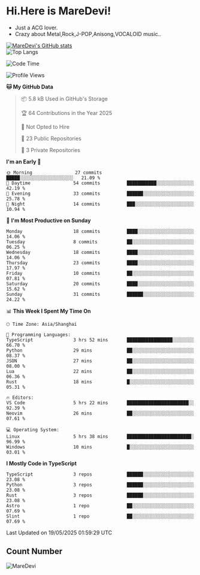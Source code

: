 # Hi.Here is MareDevi!

- Just a ACG lover.
- Crazy about Metal,Rock,J-POP,Anisong,VOCALOID music..

[![MareDevi's GitHub stats](https://github-readme-stats.vercel.app/api?username=MareDevi&show_icons=true&theme=algolia)](https://github.com/anuraghazra/github-readme-stats)  
![Top Langs](https://github-readme-stats.vercel.app/api/top-langs/?username=MareDevi&layout=compact&theme=algolia)

<!--START_SECTION:waka-->
![Code Time](http://img.shields.io/badge/Code%20Time-174%20hrs%2055%20mins-blue)

![Profile Views](http://img.shields.io/badge/Profile%20Views-0-blue)

**🐱 My GitHub Data** 

> 📦 5.8 kB Used in GitHub's Storage 
 > 
> 🏆 64 Contributions in the Year 2025
 > 
> 🚫 Not Opted to Hire
 > 
> 📜 23 Public Repositories 
 > 
> 🔑 3 Private Repositories 
 > 
**I'm an Early 🐤** 

```text
🌞 Morning                27 commits          █████░░░░░░░░░░░░░░░░░░░░   21.09 % 
🌆 Daytime                54 commits          ███████████░░░░░░░░░░░░░░   42.19 % 
🌃 Evening                33 commits          ██████░░░░░░░░░░░░░░░░░░░   25.78 % 
🌙 Night                  14 commits          ███░░░░░░░░░░░░░░░░░░░░░░   10.94 % 
```
📅 **I'm Most Productive on Sunday** 

```text
Monday                   18 commits          ████░░░░░░░░░░░░░░░░░░░░░   14.06 % 
Tuesday                  8 commits           ██░░░░░░░░░░░░░░░░░░░░░░░   06.25 % 
Wednesday                18 commits          ████░░░░░░░░░░░░░░░░░░░░░   14.06 % 
Thursday                 23 commits          ████░░░░░░░░░░░░░░░░░░░░░   17.97 % 
Friday                   10 commits          ██░░░░░░░░░░░░░░░░░░░░░░░   07.81 % 
Saturday                 20 commits          ████░░░░░░░░░░░░░░░░░░░░░   15.62 % 
Sunday                   31 commits          ██████░░░░░░░░░░░░░░░░░░░   24.22 % 
```


📊 **This Week I Spent My Time On** 

```text
🕑︎ Time Zone: Asia/Shanghai

💬 Programming Languages: 
TypeScript               3 hrs 52 mins       █████████████████░░░░░░░░   66.70 % 
Python                   29 mins             ██░░░░░░░░░░░░░░░░░░░░░░░   08.37 % 
JSON                     27 mins             ██░░░░░░░░░░░░░░░░░░░░░░░   08.00 % 
Lua                      22 mins             ██░░░░░░░░░░░░░░░░░░░░░░░   06.36 % 
Rust                     18 mins             █░░░░░░░░░░░░░░░░░░░░░░░░   05.31 % 

🔥 Editors: 
VS Code                  5 hrs 22 mins       ███████████████████████░░   92.39 % 
Neovim                   26 mins             ██░░░░░░░░░░░░░░░░░░░░░░░   07.61 % 

💻 Operating System: 
Linux                    5 hrs 38 mins       ████████████████████████░   96.99 % 
Windows                  10 mins             █░░░░░░░░░░░░░░░░░░░░░░░░   03.01 % 
```

**I Mostly Code in TypeScript** 

```text
TypeScript               3 repos             ██████░░░░░░░░░░░░░░░░░░░   23.08 % 
Python                   3 repos             ██████░░░░░░░░░░░░░░░░░░░   23.08 % 
Rust                     3 repos             ██████░░░░░░░░░░░░░░░░░░░   23.08 % 
Astro                    1 repo              ██░░░░░░░░░░░░░░░░░░░░░░░   07.69 % 
Slint                    1 repo              ██░░░░░░░░░░░░░░░░░░░░░░░   07.69 % 
```




 Last Updated on 19/05/2025 01:59:29 UTC
<!--END_SECTION:waka-->

## Count Number
![MareDevi](https://count.getloli.com/get/@maredevi?theme=moebooru-h)  

<!---
MareDevi/MareDevi is a ✨ special ✨ repository because its `README.md` (this file) appears on your GitHub profile.
You can click the Preview link to take a look at your changes.
--->
